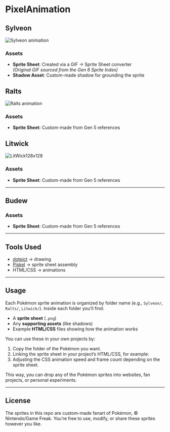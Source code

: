 # PixelAnimation

## Sylveon
![Sylveon animation](https://github.com/user-attachments/assets/83a13049-f377-4a1d-b502-9848b77d112c)

### Assets
- **Sprite Sheet**: Created via a GIF → Sprite Sheet converter  
  *(Original GIF sourced from the Gen 6 Sprite Index)*  
- **Shadow Asset**: Custom-made shadow for grounding the sprite

## Ralts
![Ralts animation](https://github.com/user-attachments/assets/e168ac06-d469-4002-82f4-bf78bb95ece2)

### Assets
- **Sprite Sheet**: Custom-made from Gen 5 references

## Litwick
![LitWick128x128](https://github.com/user-attachments/assets/8c055091-c0e6-44ae-a4ee-8ded43a6faba)

### Assets
- **Sprite Sheet**: Custom-made from Gen 5 references

---

## Budew

### Assets
- **Sprite Sheet**: Custom-made from Gen 5 references

---

## Tools Used
- [dotpict](https://dotpict.net/) → drawing
- [Piskel](https://www.piskelapp.com/) → sprite sheet assembly
- HTML/CSS → animations

---

## Usage  
Each Pokémon sprite animation is organized by folder name (e.g., `Sylveon/`, `Ralts/`, `Litwick/`). Inside each folder you’ll find:  

- A **sprite sheet** (`.png`)  
- Any **supporting assets** (like shadows)  
- Example **HTML/CSS** files showing how the animation works  

You can use these in your own projects by:  
1. Copy the folder of the Pokémon you want.  
2. Linking the sprite sheet in your project’s HTML/CSS, for example:  
3. Adjusting the CSS animation speed and frame count depending on the sprite sheet.  

This way, you can drop any of the Pokémon sprites into websites, fan projects, or personal experiments.  

---

## License
The sprites in this repo are custom-made fanart of Pokémon, © Nintendo/Game Freak.
You’re free to use, modify, or share these sprites however you like. 



